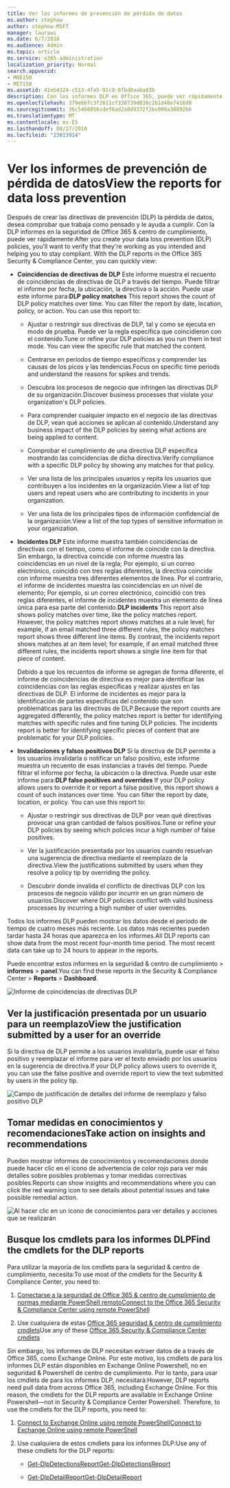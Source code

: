 ```yaml
---
title: Ver los informes de prevención de pérdida de datos
ms.author: stephow
author: stephow-MSFT
manager: laurawi
ms.date: 6/7/2018
ms.audience: Admin
ms.topic: article
ms.service: o365-administration
localization_priority: Normal
search.appverid:
- MOE150
- MET150
ms.assetid: 41eb4324-c513-4fa5-91c8-8fbd8aaba83b
description: Con los informes DLP en Office 365, puede ver rápidamente el número de coincidencias de directivas de DLP, invalidaciones o falsos positivos; vea si está tendencias de arriba o abajo en el tiempo; filtrar el informe de diferentes maneras; y ver detalles adicionales mediante la selección de un punto en una línea en el gráfico.
ms.openlocfilehash: 379e66fc3f2611cf338739d030c2b1d48e7416d8
ms.sourcegitcommit: 36c5466056cdef6ad2a8d9372f2bc009a30892bb
ms.translationtype: MT
ms.contentlocale: es-ES
ms.lasthandoff: 08/27/2018
ms.locfileid: "23013914"
---
```

# <a name="view-the-reports-for-data-loss-prevention"></a><span data-ttu-id="03000-103">Ver los informes de prevención de pérdida de datos</span><span class="sxs-lookup"><span data-stu-id="03000-103">View the reports for data loss prevention</span></span>

<span data-ttu-id="03000-p101">Después de crear las directivas de prevención (DLP) la pérdida de datos, desea comprobar que trabaja como pensado y le ayuda a cumplir. Con la DLP informes en la seguridad de Office 365 &amp; centro de cumplimiento, puede ver rápidamente:</span><span class="sxs-lookup"><span data-stu-id="03000-p101">After you create your data loss prevention (DLP) policies, you'll want to verify that they're working as you intended and helping you to stay compliant. With the DLP reports in the Office 365 Security &amp; Compliance Center, you can quickly view:</span></span>
  
- <span data-ttu-id="03000-p102">**Coincidencias de directivas de DLP** Este informe muestra el recuento de coincidencias de directivas de DLP a través del tiempo. Puede filtrar el informe por fecha, la ubicación, la directiva o la acción. Puede usar este informe para:</span><span class="sxs-lookup"><span data-stu-id="03000-p102">**DLP policy matches** This report shows the count of DLP policy matches over time. You can filter the report by date, location, policy, or action. You can use this report to:</span></span> 
    
  - <span data-ttu-id="03000-p103">Ajustar o restringir sus directivas de DLP, tal y como se ejecuta en modo de prueba. Puede ver la regla específica que coincidieron con el contenido.</span><span class="sxs-lookup"><span data-stu-id="03000-p103">Tune or refine your DLP policies as you run them in test mode. You can view the specific rule that matched the content.</span></span>
    
  - <span data-ttu-id="03000-111">Centrarse en períodos de tiempo específicos y comprender las causas de los picos y las tendencias.</span><span class="sxs-lookup"><span data-stu-id="03000-111">Focus on specific time periods and understand the reasons for spikes and trends.</span></span>
    
  - <span data-ttu-id="03000-112">Descubra los procesos de negocio que infringen las directivas DLP de su organización.</span><span class="sxs-lookup"><span data-stu-id="03000-112">Discover business processes that violate your organization's DLP policies.</span></span>
    
  - <span data-ttu-id="03000-113">Para comprender cualquier impacto en el negocio de las directivas de DLP, vean qué acciones se aplican al contenido.</span><span class="sxs-lookup"><span data-stu-id="03000-113">Understand any business impact of the DLP policies by seeing what actions are being applied to content.</span></span>
    
  - <span data-ttu-id="03000-114">Comprobar el cumplimiento de una directiva DLP específica mostrando las coincidencias de dicha directiva.</span><span class="sxs-lookup"><span data-stu-id="03000-114">Verify compliance with a specific DLP policy by showing any matches for that policy.</span></span>
    
  - <span data-ttu-id="03000-115">Ver una lista de los principales usuarios y repita los usuarios que contribuyen a los incidentes en la organización.</span><span class="sxs-lookup"><span data-stu-id="03000-115">View a list of top users and repeat users who are contributing to incidents in your organization.</span></span>
    
  - <span data-ttu-id="03000-116">Ver una lista de los principales tipos de información confidencial de la organización.</span><span class="sxs-lookup"><span data-stu-id="03000-116">View a list of the top types of sensitive information in your organization.</span></span>
    
- <span data-ttu-id="03000-p104">**Incidentes DLP** Este informe muestra también coincidencias de directivas con el tiempo, como el informe de coincide con la directiva. Sin embargo, la directiva coincide con informe muestra las coincidencias en un nivel de la regla; Por ejemplo, si un correo electrónico, coincidió con tres reglas diferentes, la directiva coincide con informe muestra tres diferentes elementos de línea. Por el contrario, el informe de incidentes muestra las coincidencias en un nivel de elemento; Por ejemplo, si un correo electrónico, coincidió con tres reglas diferentes, el informe de incidentes muestra un elemento de línea única para esa parte del contenido.</span><span class="sxs-lookup"><span data-stu-id="03000-p104">**DLP incidents** This report also shows policy matches over time, like the policy matches report. However, the policy matches report shows matches at a rule level; for example, if an email matched three different rules, the policy matches report shows three different line items. By contrast, the incidents report shows matches at an item level; for example, if an email matched three different rules, the incidents report shows a single line item for that piece of content.</span></span> 
    
  <span data-ttu-id="03000-p105">Debido a que los recuentos de informe se agregan de forma diferente, el informe de coincidencias de directiva es mejor para identificar las coincidencias con las reglas específicas y realizar ajustes en las directivas de DLP. El informe de incidentes es mejor para la identificación de partes específicas del contenido que son problemáticas para las directivas de DLP.</span><span class="sxs-lookup"><span data-stu-id="03000-p105">Because the report counts are aggregated differently, the policy matches report is better for identifying matches with specific rules and fine tuning DLP policies. The incidents report is better for identifying specific pieces of content that are problematic for your DLP policies.</span></span>
    
- <span data-ttu-id="03000-p106">**Invalidaciones y falsos positivos DLP** Si la directiva de DLP permite a los usuarios invalidarla o notificar un falso positivo, este informe muestra un recuento de esas instancias a través del tiempo. Puede filtrar el informe por fecha, la ubicación o la directiva. Puede usar este informe para:</span><span class="sxs-lookup"><span data-stu-id="03000-p106">**DLP false positives and overrides** If your DLP policy allows users to override it or report a false positive, this report shows a count of such instances over time. You can filter the report by date, location, or policy. You can use this report to:</span></span> 
    
  - <span data-ttu-id="03000-125">Ajustar o restringir sus directivas de DLP por vean qué directivas provocar una gran cantidad de falsos positivos.</span><span class="sxs-lookup"><span data-stu-id="03000-125">Tune or refine your DLP policies by seeing which policies incur a high number of false positives.</span></span>
    
  - <span data-ttu-id="03000-126">Ver la justificación presentada por los usuarios cuando resuelvan una sugerencia de directiva mediante el reemplazo de la directiva.</span><span class="sxs-lookup"><span data-stu-id="03000-126">View the justifications submitted by users when they resolve a policy tip by overriding the policy.</span></span>
    
  - <span data-ttu-id="03000-127">Descubrir donde invalida el conflicto de directivas DLP con los procesos de negocio válido por incurrir en un gran número de usuarios.</span><span class="sxs-lookup"><span data-stu-id="03000-127">Discover where DLP policies conflict with valid business processes by incurring a high number of user overrides.</span></span>
    
<span data-ttu-id="03000-p107">Todos los informes DLP pueden mostrar los datos desde el período de tiempo de cuatro meses más reciente. Los datos más recientes pueden tardar hasta 24 horas que aparezca en los informes.</span><span class="sxs-lookup"><span data-stu-id="03000-p107">All DLP reports can show data from the most recent four-month time period. The most recent data can take up to 24 hours to appear in the reports.</span></span>
  
<span data-ttu-id="03000-130">Puede encontrar estos informes en la seguridad &amp; centro de cumplimiento \> **informes** \> **panel**.</span><span class="sxs-lookup"><span data-stu-id="03000-130">You can find these reports in the Security &amp; Compliance Center \> **Reports** \> **Dashboard**.</span></span>
  
![Informe de coincidencias de directivas DLP](media/117d20c9-d379-403f-ad68-1f5cd6c4e5cf.png)
  
## <a name="view-the-justification-submitted-by-a-user-for-an-override"></a><span data-ttu-id="03000-132">Ver la justificación presentada por un usuario para un reemplazo</span><span class="sxs-lookup"><span data-stu-id="03000-132">View the justification submitted by a user for an override</span></span>

<span data-ttu-id="03000-133">Si la directiva de DLP permite a los usuarios invalidarla, puede usar el falso positivo y reemplazar el informe para ver el texto enviado por los usuarios en la sugerencia de directiva.</span><span class="sxs-lookup"><span data-stu-id="03000-133">If your DLP policy allows users to override it, you can use the false positive and override report to view the text submitted by users in the policy tip.</span></span>
  
![Campo de justificación de detalles del informe de reemplazo y falso positivo DLP](media/e11e3126-026d-4e77-a16d-74a0686d1fa3.png)
  
## <a name="take-action-on-insights-and-recommendations"></a><span data-ttu-id="03000-135">Tomar medidas en conocimientos y recomendaciones</span><span class="sxs-lookup"><span data-stu-id="03000-135">Take action on insights and recommendations</span></span>

<span data-ttu-id="03000-136">Pueden mostrar informes de conocimientos y recomendaciones donde puede hacer clic en el icono de advertencia de color rojo para ver más detalles sobre posibles problemas y tomar medidas correctivas posibles.</span><span class="sxs-lookup"><span data-stu-id="03000-136">Reports can show insights and recommendations where you can click the red warning icon to see details about potential issues and take possible remedial action.</span></span>
  
![Al hacer clic en un icono de conocimientos para ver detalles y acciones que se realizarán](media/51782036-7299-4960-8175-75c2b1637159.png)
  
## <a name="find-the-cmdlets-for-the-dlp-reports"></a><span data-ttu-id="03000-138">Busque los cmdlets para los informes DLP</span><span class="sxs-lookup"><span data-stu-id="03000-138">Find the cmdlets for the DLP reports</span></span>

<span data-ttu-id="03000-139">Para utilizar la mayoría de los cmdlets para la seguridad &amp; centro de cumplimiento, necesita:</span><span class="sxs-lookup"><span data-stu-id="03000-139">To use most of the cmdlets for the Security &amp; Compliance Center, you need to:</span></span>
  
1. [<span data-ttu-id="03000-140">Conectarse a la seguridad de Office 365 &amp; centro de cumplimiento de normas mediante PowerShell remoto</span><span class="sxs-lookup"><span data-stu-id="03000-140">Connect to the Office 365 Security &amp; Compliance Center using remote PowerShell</span></span>](http://go.microsoft.com/fwlink/?LinkID=799771&amp;clcid=0x409)
    
2. <span data-ttu-id="03000-141">Use cualquiera de estas [Office 365 seguridad &amp; centro de cumplimiento cmdlets](http://go.microsoft.com/fwlink/?LinkID=799772&amp;clcid=0x409)</span><span class="sxs-lookup"><span data-stu-id="03000-141">Use any of these [Office 365 Security &amp; Compliance Center cmdlets](http://go.microsoft.com/fwlink/?LinkID=799772&amp;clcid=0x409)</span></span>
    
<span data-ttu-id="03000-p108">Sin embargo, los informes de DLP necesitan extraer datos de a través de Office 365, como Exchange Online. Por este motivo, los cmdlets de para los informes DLP están disponibles en Exchange Online Powershell, no en seguridad &amp; Powershell de centro de cumplimiento. Por lo tanto, para usar los cmdlets de para los informes DLP, necesitará:</span><span class="sxs-lookup"><span data-stu-id="03000-p108">However, DLP reports need pull data from across Office 365, including Exchange Online. For this reason, the cmdlets for the DLP reports are available in Exchange Online Powershell—not in Security &amp; Compliance Center Powershell. Therefore, to use the cmdlets for the DLP reports, you need to:</span></span>
  
1. [<span data-ttu-id="03000-145">Connect to Exchange Online using remote PowerShell</span><span class="sxs-lookup"><span data-stu-id="03000-145">Connect to Exchange Online using remote PowerShell</span></span>](http://go.microsoft.com/fwlink/?LinkID=799773&amp;clcid=0x409)
    
2. <span data-ttu-id="03000-146">Use cualquiera de estos cmdlets para los informes DLP:</span><span class="sxs-lookup"><span data-stu-id="03000-146">Use any of these cmdlets for the DLP reports:</span></span>
    
      - [<span data-ttu-id="03000-147">Get-DlpDetectionsReport</span><span class="sxs-lookup"><span data-stu-id="03000-147">Get-DlpDetectionsReport</span></span>](http://go.microsoft.com/fwlink/?LinkID=799774&amp;clcid=0x409)
    
      - [<span data-ttu-id="03000-148">Get-DlpDetailReport</span><span class="sxs-lookup"><span data-stu-id="03000-148">Get-DlpDetailReport</span></span>](http://go.microsoft.com/fwlink/?LinkID=799775&amp;clcid=0x409)
    

